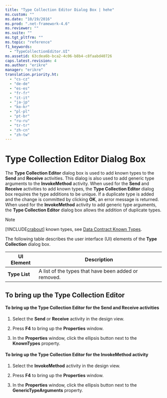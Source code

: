 ```yaml
---
title: "Type Collection Editor Dialog Box | hehe"
ms.custom: ""
ms.date: "10/19/2016"
ms.prod: ".net-framework-4.6"
ms.reviewer: ""
ms.suite: ""
ms.tgt_pltfrm: ""
ms.topic: "reference"
f1_keywords: 
  - "TypeCollectionEditor.UI"
ms.assetid: 63cdea6b-bca2-4c06-b8b4-c8faabd40726
caps.latest.revision: 4
ms.author: "erikre"
manager: "erikre"
translation.priority.ht: 
  - "cs-cz"
  - "de-de"
  - "es-es"
  - "fr-fr"
  - "it-it"
  - "ja-jp"
  - "ko-kr"
  - "pl-pl"
  - "pt-br"
  - "ru-ru"
  - "tr-tr"
  - "zh-cn"
  - "zh-tw"
---
```

# Type Collection Editor Dialog Box
The **Type Collection Editor** dialog box is used to add known types to the **Send** and **Receive** activities. This dialog is also used to add generic type arguments to the **InvokeMethod** activity. When used for the **Send** and **Receive** activities to add known types, the **Type Collection Editor** dialog box requires the type additions to be unique. If a duplicate type is added and the change is committed by clicking **OK**, an error message is returned. When used for the **InvokeMethod** activity to add generic type arguments, the **Type Collection Editor** dialog box allows the addition of duplicate types.  
  
> [!NOTE]
>  [!INCLUDE[crabout](../code-quality/includes/crabout_md.md)] known types, see [Data Contract Known Types](../Topic/Data%20Contract%20Known%20Types.md).  
  
 The following table describes the user interface (UI) elements of the **Type Collection** dialog box.  
  
|UI Element|Description|  
|----------------|-----------------|  
|**Type List**|A list of the types that have been added or removed.|  
  
## To bring up the Type Collection Editor  
  
#### To bring up the Type Collection Editor for the Send and Receive activities  
  
1.  Select the **Send** or **Receive** activity in the design view.  
  
2.  Press **F4** to bring up the **Properties** window.  
  
3.  In the **Properties** window, click the ellipsis button next to the **KnownTypes** property.  
  
#### To bring up the Type Collection Editor for the InvokeMethod activity  
  
1.  Select the **InvokeMethod** activity in the design view.  
  
2.  Press **F4** to bring up the **Properties** window.  
  
3.  In the **Properties** window, click the ellipsis button next to the **GenericTypeArguments** property.